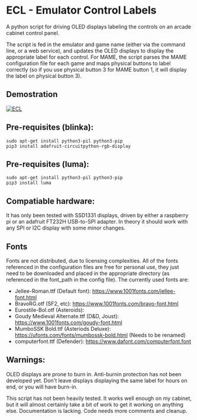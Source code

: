 # ECL - Emulator Control Labels

A python script for driving OLED displays labeling the controls on an arcade cabinet control panel.

The script is fed in the emulator and game name (either via the command line, or a web service), and updates the OLED displays to display the appropriate label for each control.  For MAME, the script parses the MAME configuration file for each game and maps physical buttons to label correctly (so if you use physical button 3 for MAME button 1, it will display the label on physical button 3).

## Demostration

[![ECL](http://img.youtube.com/vi/qXnlxxjjD2I/0.jpg)](https://youtu.be/qXnlxxjjD2I "ECL")

## Pre-requisites (blinka):

    sudo apt-get install python3-pil python3-pip
    pip3 install adafruit-circuitpython-rgb-display

## Pre-requisites (luma):

    sudo apt-get install python3-pil python3-pip
    pip3 install luma

## Compatiable hardware:

It has only been tested with SSD1331 displays, driven by either a raspberry pi or an adafruit FT232H USB-to-SPI adapter.  In theory it should work with any SPI or I2C display with some minor changes.  

## Fonts

Fonts are not distributed, due to licensing complexities.  All of the fonts referenced in the configuration files are free for personal use, they just need to be downloaded and placed in the appropriate directory (as referenced in the font_path in the config file).  The currently used fonts are:

* Jellee-Roman.ttf (Default font): <https://www.1001fonts.com/jellee-font.html>
* BravoRG.otf (SF2, etc): <https://www.1001fonts.com/bravo-font.html>
* Eurostile-Bol.otf (Asteroids):
* Goudy Medieval Alternate.ttf (D&D, Joust): <https://www.1001fonts.com/goudy-font.html>
* MumboSSK Bold.ttf (Asteriods Deluxe): <https://ufonts.com/fonts/mumbossk-bold.html> (Needs to be renamed)
* computerfont.ttf (Defender): <https://www.dafont.com/computerfont.font>

## Warnings:

OLED displays are prone to burn in.  Anti-burnin protection has not been developed yet.  Don't leave displays displaying the same label for hours on end, or you will have burn-in.  

This script has not been heavily tested.  It works well enough on my cabinet, but it will almost certainly take a bit of work to get it working on anything else.  Documentation is lacking.  Code needs more comments and cleanup.  



